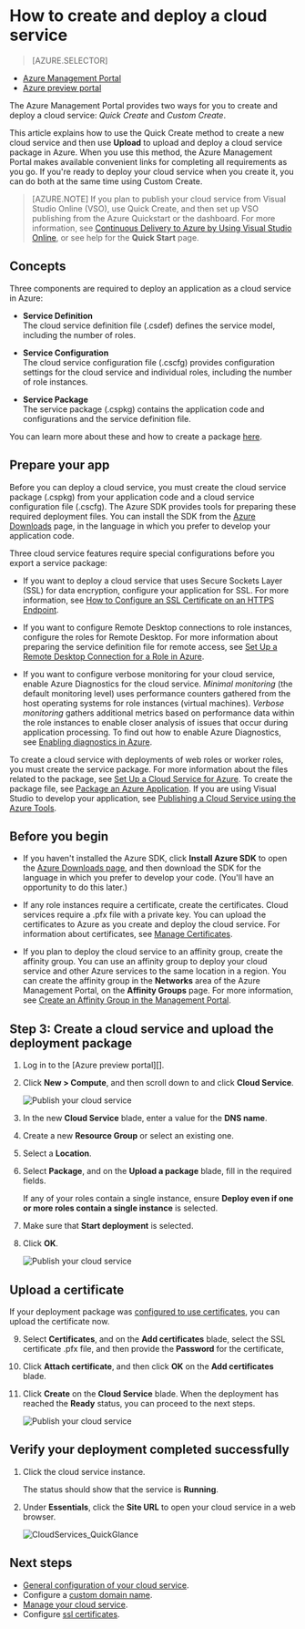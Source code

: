 <properties
	pageTitle="How to create and deploy a cloud service (preview portal) | Windows Azure"
	description="Learn how to create and deploy a cloud service using the Quick Create method in Azure. These examples use the Azure preview portal."
	services="cloud-services"
	documentationCenter=""
	authors="Thraka"
	manager="timlt"
	editor=""/>

<tags
	ms.service="cloud-services"
	ms.date="09/22/2015"
	wacn.date=""/>




# How to create and deploy a cloud service

> [AZURE.SELECTOR]
- [Azure Management Portal](/documentation/articles/cloud-services-how-to-create-deploy)
- [Azure preview portal](/documentation/articles/cloud-services-how-to-create-deploy-portal)

The Azure Management Portal provides two ways for you to create and deploy a cloud service: *Quick Create* and *Custom Create*.

This article explains how to use the Quick Create method to create a new cloud service and then use **Upload** to upload and deploy a cloud service package in Azure. When you use this method, the Azure Management Portal makes available convenient links for completing all requirements as you go. If you're ready to deploy your cloud service when you create it, you can do both at the same time using Custom Create.

> [AZURE.NOTE] If you plan to publish your cloud service from Visual Studio Online (VSO), use Quick Create, and then set up VSO publishing from the Azure Quickstart or the dashboard. For more information, see [Continuous Delivery to Azure by Using Visual Studio Online][TFSTutorialForCloudService], or see help for the **Quick Start** page.

## Concepts
Three components are required to deploy an application as a cloud service in Azure:

- **Service Definition**  
  The cloud service definition file (.csdef) defines the service model, including the number of roles.

- **Service Configuration**  
  The cloud service configuration file (.cscfg) provides configuration settings for the cloud service and individual roles, including the number of role instances.

- **Service Package**  
  The service package (.cspkg) contains the application code and configurations and the service definition file.

You can learn more about these and how to create a package [here](/documentation/articles/cloud-services-model-and-package).

## Prepare your app
Before you can deploy a cloud service, you must create the cloud service package (.cspkg) from your application code and a cloud service configuration file (.cscfg). The Azure SDK provides tools for preparing these required deployment files. You can install the SDK from the [Azure Downloads](/downloads/) page, in the language in which you prefer to develop your application code.

Three cloud service features require special configurations before you export a service package:

- If you want to deploy a cloud service that uses Secure Sockets Layer (SSL) for data encryption, configure your application for SSL. For more information, see [How to Configure an SSL Certificate on an HTTPS Endpoint](http://msdn.microsoft.com/zh-cn/library/azure/ff795779.aspx).

- If you want to configure Remote Desktop connections to role instances, configure the roles for Remote Desktop. For more information about preparing the service definition file for remote access, see [Set Up a Remote Desktop Connection for a Role in Azure](http://msdn.microsoft.com/zh-cn/library/hh124107.aspx).

- If you want to configure verbose monitoring for your cloud service, enable Azure Diagnostics for the cloud service. *Minimal monitoring* (the default monitoring level) uses performance counters gathered from the host operating systems for role instances (virtual machines). *Verbose monitoring* gathers additional metrics based on performance data within the role instances to enable closer analysis of issues that occur during application processing. To find out how to enable Azure Diagnostics, see [Enabling diagnostics in Azure](/documentation/articles/cloud-services-dotnet-diagnostics).

To create a cloud service with deployments of web roles or worker roles, you must create the service package. For more information about the files related to the package, see [Set Up a Cloud Service for Azure](http://msdn.microsoft.com/zh-cn/library/hh124108.aspx). To create the package file, see [Package an Azure Application](http://msdn.microsoft.com/zh-cn/library/hh403979.aspx). If you are using Visual Studio to develop your application, see [Publishing a Cloud Service using the Azure Tools](http://msdn.microsoft.com/zh-cn/library/ff683672.aspx).

## Before you begin

- If you haven't installed the Azure SDK, click **Install Azure SDK** to open the [Azure Downloads page](/downloads/), and then download the SDK for the language in which you prefer to develop your code. (You'll have an opportunity to do this later.)

- If any role instances require a certificate, create the certificates. Cloud services require a .pfx file with a private key. You can upload the certificates to Azure as you create and deploy the cloud service. For information about certificates, see [Manage Certificates](http://msdn.microsoft.com/zh-cn/library/gg981929.aspx).

- If you plan to deploy the cloud service to an affinity group, create the affinity group. You can use an affinity group to deploy your cloud service and other Azure services to the same location in a region. You can create the affinity group in the **Networks** area of the Azure Management Portal, on the **Affinity Groups** page. For more information, see [Create an Affinity Group in the Management Portal](http://msdn.microsoft.com/zh-cn/library/jj156209.aspx).


## Step 3: Create a cloud service and upload the deployment package

1. Log in to the [Azure preview portal][].
2. Click **New > Compute**, and then scroll down to and click **Cloud Service**.

    ![Publish your cloud service](./media/cloud-services-how-to-create-deploy-portal/create-cloud-service.png)

3. In the new **Cloud Service** blade, enter a value for the **DNS name**.
4. Create a new **Resource Group** or select an existing one.
5. Select a **Location**.
6. Select **Package**, and on the **Upload a package** blade, fill in the required fields.  

     If any of your roles contain a single instance, ensure **Deploy even if one or more roles contain a single instance** is selected.

7. Make sure that **Start deployment** is selected.
8. Click **OK**.

    ![Publish your cloud service](./media/cloud-services-how-to-create-deploy-portal/select-package.png)

## Upload a certificate

If your deployment package was [configured to use certificates](/documentation/articles/cloud-services-configure-ssl-certificate-portal#modify), you can upload the certificate now.

9. Select **Certificates**, and on the **Add certificates** blade, select the SSL certificate .pfx file, and then provide the **Password** for the certificate,
10. Click **Attach certificate**, and then click **OK** on the **Add certificates** blade.
11. Click **Create** on the **Cloud Service** blade. When the deployment has reached the **Ready** status, you can proceed to the next steps.

    ![Publish your cloud service](./media/cloud-services-how-to-create-deploy-portal/attach-cert.png)


## Verify your deployment completed successfully

1. Click the cloud service instance.

	The status should show that the service is **Running**.

2. Under **Essentials**, click the **Site URL** to open your cloud service in a web browser.

    ![CloudServices_QuickGlance](./media/cloud-services-how-to-create-deploy-portal/running.png)


[TFSTutorialForCloudService]: http://go.microsoft.com/fwlink/?LinkID=251796&clcid=0x409

## Next steps

* [General configuration of your cloud service](/documentation/articles/cloud-services-how-to-configure-portal).
* Configure a [custom domain name](/documentation/articles/cloud-services-custom-domain-name-portal).
* [Manage your cloud service](/documentation/articles/cloud-services-how-to-manage-portal).
* Configure [ssl certificates](/documentation/articles/cloud-services-configure-ssl-certificate-portal).